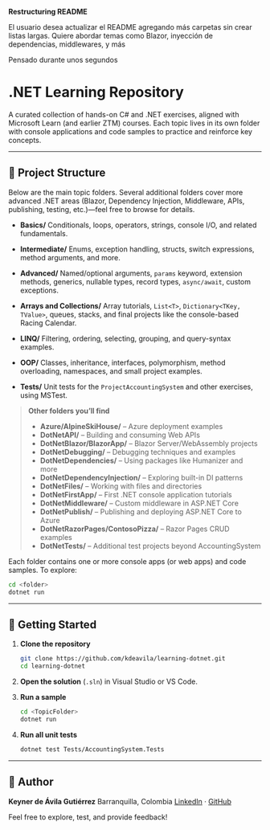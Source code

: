 **Restructuring README**

El usuario desea actualizar el README agregando más carpetas sin crear listas largas. Quiere abordar temas como Blazor, inyección de dependencias, middlewares, y más

Pensado durante unos segundos

# .NET Learning Repository

A curated collection of hands-on C# and .NET exercises, aligned with Microsoft Learn (and earlier ZTM) courses. Each topic lives in its own folder with console applications and code samples to practice and reinforce key concepts.

---

## 📂 Project Structure

Below are the main topic folders. Several additional folders cover more advanced .NET areas (Blazor, Dependency Injection, Middleware, APIs, publishing, testing, etc.)—feel free to browse for details.

* **Basics/**
  Conditionals, loops, operators, strings, console I/O, and related fundamentals.

* **Intermediate/**
  Enums, exception handling, structs, switch expressions, method arguments, and more.

* **Advanced/**
  Named/optional arguments, `params` keyword, extension methods, generics, nullable types, record types, `async/await`, custom exceptions.

* **Arrays and Collections/**
  Array tutorials, `List<T>`, `Dictionary<TKey, TValue>`, queues, stacks, and final projects like the console-based Racing Calendar.

* **LINQ/**
  Filtering, ordering, selecting, grouping, and query-syntax examples.

* **OOP/**
  Classes, inheritance, interfaces, polymorphism, method overloading, namespaces, and small project examples.

* **Tests/**
  Unit tests for the `ProjectAccountingSystem` and other exercises, using MSTest.

> **Other folders you’ll find**
>
> * **Azure/AlpineSkiHouse/** – Azure deployment examples
> * **DotNetAPI/** – Building and consuming Web APIs
> * **DotNetBlazor/BlazorApp/** – Blazor Server/WebAssembly projects
> * **DotNetDebugging/** – Debugging techniques and examples
> * **DotNetDependencies/** – Using packages like Humanizer and more
> * **DotNetDependencyInjection/** – Exploring built-in DI patterns
> * **DotNetFiles/** – Working with files and directories
> * **DotNetFirstApp/** – First .NET console application tutorials
> * **DotNetMiddleware/** – Custom middleware in ASP.NET Core
> * **DotNetPublish/** – Publishing and deploying ASP.NET Core to Azure
> * **DotNetRazorPages/ContosoPizza/** – Razor Pages CRUD examples
> * **DotNetTests/** – Additional test projects beyond AccountingSystem

Each folder contains one or more console apps (or web apps) and code samples. To explore:

```bash
cd <folder>
dotnet run
```

---

## 🚀 Getting Started

1. **Clone the repository**

   ```bash
   git clone https://github.com/kdeavila/learning-dotnet.git
   cd learning-dotnet
   ```

2. **Open the solution** (`.sln`) in Visual Studio or VS Code.

3. **Run a sample**

   ```bash
   cd <TopicFolder>
   dotnet run
   ```

4. **Run all unit tests**

   ```bash
   dotnet test Tests/AccountingSystem.Tests
   ```

---

## 👤 Author

**Keyner de Ávila Gutiérrez**
Barranquilla, Colombia
[LinkedIn](https://www.linkedin.com/in/kdeavila9/) · [GitHub](https://github.com/kdeavila)

Feel free to explore, test, and provide feedback!
